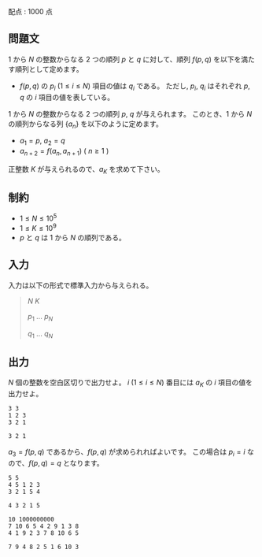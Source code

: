 配点 : $1000$ 点

## 問題文

$1$ から $N$ の整数からなる $2$ つの順列 $p$ と $q$ に対して、順列 $f(p,q)$ を以下を満たす順列として定めます。

- $f(p,q)$ の $p_i$ ($1 \leq i \leq N$) 項目の値は $q_i$ である。
  ただし, $p_i$, $q_i$ はそれぞれ $p$, $q$ の $i$ 項目の値を表している。

$1$ から $N$ の整数からなる $2$ つの順列 $p$, $q$ が与えられます。
このとき、$1$ から $N$ の順列からなる列 {$a_n$} を以下のように定めます。

- $a_1=p$, $a_2=q$
- $a_{n+2}=f(a_n,a_{n+1})$ ( $n \geq 1$ )

正整数 $K$ が与えられるので、$a_K$ を求めて下さい。

## 制約

- $1 \leq N \leq 10^5$
- $1 \leq K \leq 10^9$
- $p$ と $q$ は $1$ から $N$ の順列である。

## 入力

入力は以下の形式で標準入力から与えられる。

> $N$ $K$
> 
> $p_1$ ... $p_N$
> 
> $q_1$ ... $q_N$

## 出力

$N$ 個の整数を空白区切りで出力せよ。
$i$ ($1 \leq i \leq N$) 番目には $a_K$ の $i$ 項目の値を出力せよ。

```input1
3 3
1 2 3
3 2 1
```

```output1
3 2 1
```

$a_3=f(p,q)$ であるから、$f(p,q)$ が求められればよいです。
この場合は $p_i=i$ なので、$f(p,q)=q$ となります。

```input2
5 5
4 5 1 2 3
3 2 1 5 4
```

```output2
4 3 2 1 5
```

```input3
10 1000000000
7 10 6 5 4 2 9 1 3 8
4 1 9 2 3 7 8 10 6 5
```

```output3
7 9 4 8 2 5 1 6 10 3
```